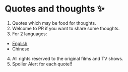 # Quotes and thoughts ✨

1. Quotes which may be food for thoughts.
2. Welcome to PR if you want to share some thoughts.
3. For 2 languages:
  + [English](https://github.com/bemywang/life-quote/tree/main/English) 
  + Chinese
4. All rights reserved to the original films and TV shows.
5. Spoiler Alert for each quote!!
